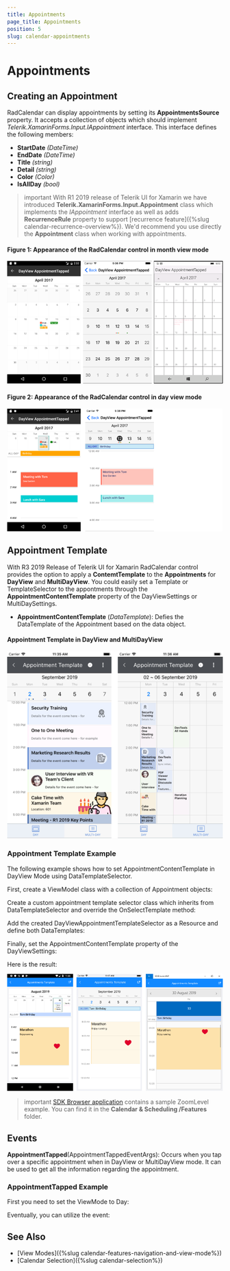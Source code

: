 ```yaml
---
title: Appointments
page_title: Appointments
position: 5
slug: calendar-appointments
---
```


# Appointments

## Creating an Appointment

RadCalendar can display appointments by setting its **AppointmentsSource** property. It accepts a collection of objects which should implement *Telerik.XamarinForms.Input.IAppointment* interface. This interface defines the following members:

- **StartDate** *(DateTime)*
- **EndDate** *(DateTime)*
- **Title** *(string)*
- **Detail** *(string)*
- **Color** *(Color)*
- **IsAllDay** *(bool)*

>important With R1 2019 release of Telerik UI for Xamarin we have introduced **Telerik.XamarinForms.Input.Appointment** class which implements the *IAppointment* interface as well as adds **RecurrenceRule** property to support [recurrence feature]({%slug calendar-recurrence-overview%}). We'd recommend you use directly the **Appointment** class when working with appointments.

<snippet id='calendar-gettingstarted-appointmentssource-csharp'/>

#### **Figure 1: Appearance of the RadCalendar control in month view mode**

![Appointments monthview](images/monthviews.png)

#### **Figure 2: Appearance of the RadCalendar control in day view mode**

![Appointments dayview](images/dayviews.png)

## Appointment Template

With R3 2019 Release of Telerik UI for Xamarin RadCalendar control provides the option to apply a **ContemtTemplate** to the **Appointments** for **DayView** and **MultiDayView**. You could easily set a Template or TemplateSelector to the appontments through the **AppointmentContentTemplate** property of the DayViewSettings or MultiDaySettings.

* **AppointmentContentTemplate** (*DataTemplate*): Defies the DataTemplate of the Appointment based on the data object.

#### Appointment Template in DayView and MultiDayView

![Appointment Template Overview](images/appointment-template-overview.png)

### Appointment Template Example

The following example shows how to set AppointmentContentTemplate in DayView Mode using DataTemplateSelector.

First, create a ViewModel class with a collection of Appointment objects:

<snippet id='calendar-appointments-template-viewmodel'/>

Create a custom appointment template selector class which inherits from DataTemplateSelector and override the OnSelectTemplate method:

<snippet id='calendar-appointments-template-selector-class'/>

Add the created DayViewAppointmentTemplateSelector as a Resource and define both DataTemplates:

<snippet id='calendar-appointments-template-selector'/>

Finally, set the AppointmentContentTemplate property of the DayViewSettings:

<snippet id='calendar-appointments-template-example'/>

Here is the result:

![Appointment Content Template](images/appointment-content-template.png)

>important [SDK Browser application](https://docs.telerik.com/devtools/xamarin/sdk-browser-overview#sdk-browser-application) contains a sample ZoomLevel example. You can find it in the **Calendar &amp; Scheduling /Features** folder.

## Events
 
**AppointmentTapped**(AppointmentTappedEventArgs): Occurs when you tap over a specific appointment when in DayView or MultiDayView mode. It can be used to get all the information regarding the appointment.

### AppointmentTapped Example

First you need to set the ViewMode to Day:

<snippet id='calendar-features-setviewmode-csharp'/>

Eventually, you can utilize the event: 

<snippet id='calendar-features-appointmenttapped-csharp'/>

## See Also

* [View Modes]({%slug calendar-features-navigation-and-view-mode%})
* [Calendar Selection]({%slug calendar-selection%})

